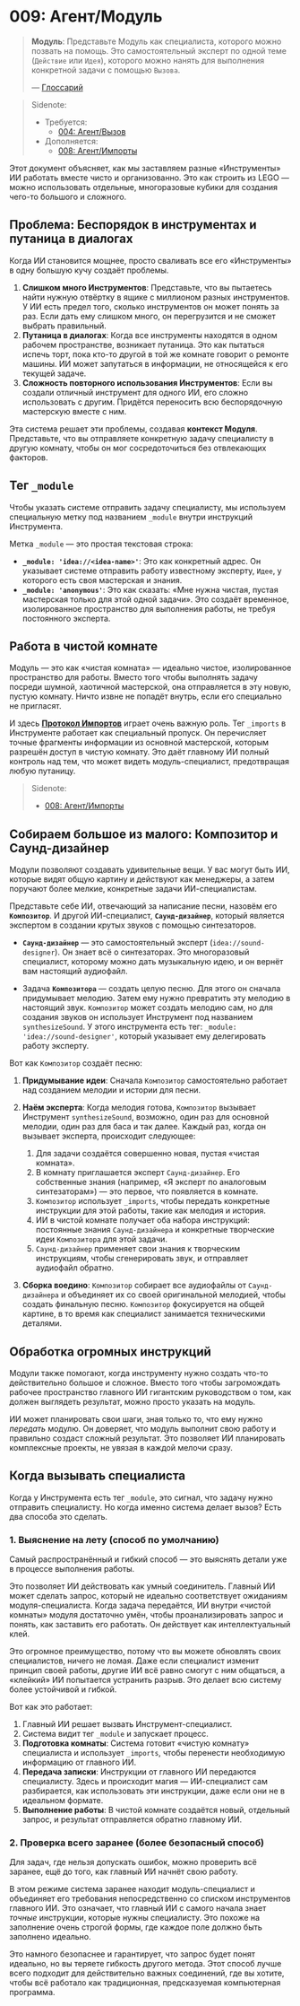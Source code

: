 # 009: Агент/Модуль

> **Модуль**: Представьте Модуль как специалиста, которого можно позвать на помощь. Это самостоятельный эксперт по одной теме (`Действие` или `Идея`), которого можно нанять для выполнения конкретной задачи с помощью `Вызова`.
>
> — [Глоссарий](./000_glossary.md)

> Sidenote:
>
> - Требуется:
>   - [004: Агент/Вызов](./004_agent_call.md)
> - Дополняется:
>   - [008: Агент/Импорты](./008_agent_imports.md)

Этот документ объясняет, как мы заставляем разные «Инструменты» ИИ работать вместе чисто и организованно. Это как строить из LEGO — можно использовать отдельные, многоразовые кубики для создания чего-то большого и сложного.

## Проблема: Беспорядок в инструментах и путаница в диалогах

Когда ИИ становится мощнее, просто сваливать все его «Инструменты» в одну большую кучу создаёт проблемы.

1.  **Слишком много Инструментов**: Представьте, что вы пытаетесь найти нужную отвёртку в ящике с миллионом разных инструментов. У ИИ есть предел того, сколько инструментов он может понять за раз. Если дать ему слишком много, он перегрузится и не сможет выбрать правильный.
2.  **Путаница в диалогах**: Когда все инструменты находятся в одном рабочем пространстве, возникает путаница. Это как пытаться испечь торт, пока кто-то другой в той же комнате говорит о ремонте машины. ИИ может запутаться в информации, не относящейся к его текущей задаче.
3.  **Сложность повторного использования Инструментов**: Если вы создали отличный инструмент для одного ИИ, его сложно использовать с другим. Придётся переносить всю беспорядочную мастерскую вместе с ним.

Эта система решает эти проблемы, создавая **контекст Модуля**. Представьте, что вы отправляете конкретную задачу специалисту в другую комнату, чтобы он мог сосредоточиться без отвлекающих факторов.

## Тег `_module`

Чтобы указать системе отправить задачу специалисту, мы используем специальную метку под названием `_module` внутри инструкций Инструмента.

Метка `_module` — это простая текстовая строка:

- **`_module: 'idea://<idea-name>'`**: Это как конкретный адрес. Он указывает системе отправить работу известному эксперту, `Идее`, у которого есть своя мастерская и знания.
- **`_module: 'anonymous'`**: Это как сказать: «Мне нужна чистая, пустая мастерская только для этой одной задачи». Это создаёт временное, изолированное пространство для выполнения работы, не требуя постоянного эксперта.

## Работа в чистой комнате

Модуль — это как «чистая комната» — идеально чистое, изолированное пространство для работы. Вместо того чтобы выполнять задачу посреди шумной, хаотичной мастерской, она отправляется в эту новую, пустую комнату. Ничто извне не попадёт внутрь, если его специально не пригласят.

И здесь **[Протокол Импортов](./008_agent_imports.md)** играет очень важную роль. Тег `_imports` в Инструменте работает как специальный пропуск. Он перечисляет точные фрагменты информации из основной мастерской, которым разрешён доступ в чистую комнату. Это даёт главному ИИ полный контроль над тем, что может видеть модуль-специалист, предотвращая любую путаницу.

> Sidenote:
>
> - [008: Агент/Импорты](./008_agent_imports.md)

## Собираем большое из малого: Композитор и Саунд-дизайнер

Модули позволяют создавать удивительные вещи. У вас могут быть ИИ, которые видят общую картину и действуют как менеджеры, а затем поручают более мелкие, конкретные задачи ИИ-специалистам.

Представьте себе ИИ, отвечающий за написание песни, назовём его **`Композитор`**. И другой ИИ-специалист, **`Саунд-дизайнер`**, который является экспертом в создании крутых звуков с помощью синтезаторов.

- **`Саунд-дизайнер`** — это самостоятельный эксперт (`idea://sound-designer`). Он знает всё о синтезаторах. Это многоразовый специалист, которому можно дать музыкальную идею, и он вернёт вам настоящий аудиофайл.

- Задача **`Композитора`** — создать целую песню. Для этого он сначала придумывает мелодию. Затем ему нужно превратить эту мелодию в настоящий звук. `Композитор` может создать мелодию сам, но для создания звуков он использует Инструмент под названием `synthesizeSound`. У этого инструмента есть тег: `_module: 'idea://sound-designer'`, который указывает ему делегировать работу эксперту.

Вот как `Композитор` создаёт песню:

1.  **Придумывание идеи**: Сначала `Композитор` самостоятельно работает над созданием мелодии и истории для песни.

2.  **Наём эксперта**: Когда мелодия готова, `Композитор` вызывает Инструмент `synthesizeSound`, возможно, один раз для основной мелодии, один раз для баса и так далее. Каждый раз, когда он вызывает эксперта, происходит следующее:
    1.  Для задачи создаётся совершенно новая, пустая «чистая комната».
    2.  В комнату приглашается эксперт `Саунд-дизайнер`. Его собственные знания (например, «Я эксперт по аналоговым синтезаторам») — это первое, что появляется в комнате.
    3.  `Композитор` использует `_imports`, чтобы передать конкретные инструкции для этой работы, такие как мелодия и история.
    4.  ИИ в чистой комнате получает оба набора инструкций: постоянные знания `Саунд-дизайнера` и конкретные творческие идеи `Композитора` для этой задачи.
    5.  `Саунд-дизайнер` применяет свои знания к творческим инструкциям, чтобы сгенерировать звук, и отправляет аудиофайл обратно.

3.  **Сборка воедино**: `Композитор` собирает все аудиофайлы от `Саунд-дизайнера` и объединяет их со своей оригинальной мелодией, чтобы создать финальную песню. `Композитор` фокусируется на общей картине, в то время как специалист занимается техническими деталями.

## Обработка огромных инструкций

Модули также помогают, когда инструменту нужно создать что-то действительно большое и сложное. Вместо того чтобы загромождать рабочее пространство главного ИИ гигантским руководством о том, как должен выглядеть результат, можно просто указать на модуль.

ИИ может планировать свои шаги, зная только то, что ему нужно *передать* модулю. Он доверяет, что модуль выполнит свою работу и правильно создаст сложный результат. Это позволяет ИИ планировать комплексные проекты, не увязая в каждой мелочи сразу.

## Когда вызывать специалиста

Когда у Инструмента есть тег `_module`, это сигнал, что задачу нужно отправить специалисту. Но когда именно система делает вызов? Есть два способа это сделать.

### 1. Выяснение на лету (способ по умолчанию)

Самый распространённый и гибкий способ — это выяснять детали уже в процессе выполнения работы.

Это позволяет ИИ действовать как умный соединитель. Главный ИИ может сделать запрос, который не идеально соответствует ожиданиям модуля-специалиста. Когда задача передаётся, ИИ внутри «чистой комнаты» модуля достаточно умён, чтобы проанализировать запрос и понять, как заставить его работать. Он действует как интеллектуальный клей.

Это огромное преимущество, потому что вы можете обновлять своих специалистов, ничего не ломая. Даже если специалист изменит принцип своей работы, другие ИИ всё равно смогут с ним общаться, а «клейкий» ИИ попытается устранить разрыв. Это делает всю систему более устойчивой и гибкой.

Вот как это работает:

1.  Главный ИИ решает вызвать Инструмент-специалист.
2.  Система видит тег `_module` и запускает процесс.
3.  **Подготовка комнаты**: Система готовит «чистую комнату» специалиста и использует `_imports`, чтобы перенести необходимую информацию от главного ИИ.
4.  **Передача записки**: Инструкции от главного ИИ передаются специалисту. Здесь и происходит магия — ИИ-специалист сам разбирается, как использовать эти инструкции, даже если они не в идеальном формате.
5.  **Выполнение работы**: В чистой комнате создаётся новый, отдельный запрос, и результат отправляется обратно главному ИИ.

### 2. Проверка всего заранее (более безопасный способ)

Для задач, где нельзя допускать ошибок, можно проверить всё заранее, ещё до того, как главный ИИ начнёт свою работу.

В этом режиме система заранее находит модуль-специалист и объединяет его требования непосредственно со списком инструментов главного ИИ. Это означает, что главный ИИ с самого начала знает *точные* инструкции, которые нужны специалисту. Это похоже на заполнение очень строгой формы, где каждое поле должно быть заполнено идеально.

Это намного безопаснее и гарантирует, что запрос будет понят идеально, но вы теряете гибкость другого метода. Этот способ лучше всего подходит для действительно важных соединений, где вы хотите, чтобы всё работало как традиционная, предсказуемая компьютерная программа.